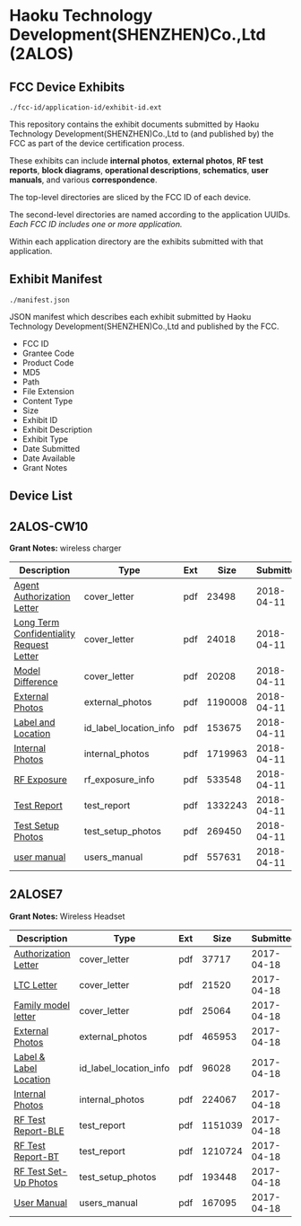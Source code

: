 # Haoku Technology Development(SHENZHEN)Co.,Ltd (2ALOS)
## FCC Device Exhibits

```
./fcc-id/application-id/exhibit-id.ext
```

This repository contains the exhibit documents submitted by Haoku Technology Development(SHENZHEN)Co.,Ltd to (and published by) the FCC as part of the device certification process.

These exhibits can include **internal photos**, **external photos**, **RF test reports**, **block diagrams**, **operational descriptions**, **schematics**, **user manuals**, and various **correspondence**.

The top-level directories are sliced by the FCC ID of each device.

The second-level directories are named according to the application UUIDs. *Each FCC ID includes one or more application.*

Within each application directory are the exhibits submitted with that application. 

## Exhibit Manifest

```
./manifest.json
```

JSON manifest which describes each exhibit submitted by Haoku Technology Development(SHENZHEN)Co.,Ltd and published by the FCC.

- FCC ID
- Grantee Code
- Product Code
- MD5
- Path
- File Extension
- Content Type
- Size
- Exhibit ID
- Exhibit Description
- Exhibit Type
- Date Submitted
- Date Available
- Grant Notes

## Device List
## 2ALOS-CW10
**Grant Notes:** wireless charger

| Description | Type | Ext | Size | Submitted | Available |
| ----------- | ---- | --- | ---- | --------- | --------- |
| [Agent Authorization Letter](2ALOS-CW10/7aca31a7d8ad101a247872ac8335ade1/3812517.pdf) | cover_letter | pdf | 23498 | 2018-04-11 | 2018-04-11 |
| [Long Term Confidentiality Request Letter](2ALOS-CW10/7aca31a7d8ad101a247872ac8335ade1/3812522.pdf) | cover_letter | pdf | 24018 | 2018-04-11 | 2018-04-11 |
| [Model Difference](2ALOS-CW10/7aca31a7d8ad101a247872ac8335ade1/3812523.pdf) | cover_letter | pdf | 20208 | 2018-04-11 | 2018-04-11 |
| [External Photos](2ALOS-CW10/7aca31a7d8ad101a247872ac8335ade1/3812519.pdf) | external_photos | pdf | 1190008 | 2018-04-11 | 2018-04-11 |
| [Label and Location](2ALOS-CW10/7aca31a7d8ad101a247872ac8335ade1/3812521.pdf) | id_label_location_info | pdf | 153675 | 2018-04-11 | 2018-04-11 |
| [Internal Photos](2ALOS-CW10/7aca31a7d8ad101a247872ac8335ade1/3812520.pdf) | internal_photos | pdf | 1719963 | 2018-04-11 | 2018-04-11 |
| [RF Exposure](2ALOS-CW10/7aca31a7d8ad101a247872ac8335ade1/3812525.pdf) | rf_exposure_info | pdf | 533548 | 2018-04-11 | 2018-04-11 |
| [Test Report](2ALOS-CW10/7aca31a7d8ad101a247872ac8335ade1/3812516.pdf) | test_report | pdf | 1332243 | 2018-04-11 | 2018-04-11 |
| [Test Setup Photos](2ALOS-CW10/7aca31a7d8ad101a247872ac8335ade1/3812527.pdf) | test_setup_photos | pdf | 269450 | 2018-04-11 | 2018-04-11 |
| [user manual](2ALOS-CW10/7aca31a7d8ad101a247872ac8335ade1/3812528.pdf) | users_manual | pdf | 557631 | 2018-04-11 | 2018-04-11 |
## 2ALOSE7
**Grant Notes:** Wireless Headset

| Description | Type | Ext | Size | Submitted | Available |
| ----------- | ---- | --- | ---- | --------- | --------- |
| [Authorization Letter](2ALOSE7/d07ea344617d7969043c7f0f0d35dd3f/3360660.pdf) | cover_letter | pdf | 37717 | 2017-04-18 | 2017-04-18 |
| [LTC Letter](2ALOSE7/d07ea344617d7969043c7f0f0d35dd3f/3360661.pdf) | cover_letter | pdf | 21520 | 2017-04-18 | 2017-04-18 |
| [Family model letter](2ALOSE7/d07ea344617d7969043c7f0f0d35dd3f/3360662.pdf) | cover_letter | pdf | 25064 | 2017-04-18 | 2017-04-18 |
| [External Photos](2ALOSE7/d07ea344617d7969043c7f0f0d35dd3f/3360663.pdf) | external_photos | pdf | 465953 | 2017-04-18 | 2017-04-18 |
| [Label & Label Location](2ALOSE7/d07ea344617d7969043c7f0f0d35dd3f/3360664.pdf) | id_label_location_info | pdf | 96028 | 2017-04-18 | 2017-04-18 |
| [Internal Photos](2ALOSE7/d07ea344617d7969043c7f0f0d35dd3f/3360665.pdf) | internal_photos | pdf | 224067 | 2017-04-18 | 2017-04-18 |
| [RF Test Report-BLE](2ALOSE7/d07ea344617d7969043c7f0f0d35dd3f/3360668.pdf) | test_report | pdf | 1151039 | 2017-04-18 | 2017-04-18 |
| [RF Test Report-BT](2ALOSE7/d07ea344617d7969043c7f0f0d35dd3f/3360669.pdf) | test_report | pdf | 1210724 | 2017-04-18 | 2017-04-18 |
| [RF Test Set-Up Photos](2ALOSE7/d07ea344617d7969043c7f0f0d35dd3f/3360670.pdf) | test_setup_photos | pdf | 193448 | 2017-04-18 | 2017-04-18 |
| [User Manual](2ALOSE7/d07ea344617d7969043c7f0f0d35dd3f/3360671.pdf) | users_manual | pdf | 167095 | 2017-04-18 | 2017-04-18 |
